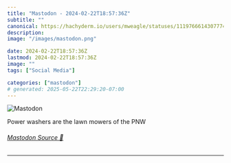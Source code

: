 ```yaml
---
title: "Mastodon - 2024-02-22T18:57:36Z"
subtitle: ""
canonical: https://hachyderm.io/users/mweagle/statuses/111976661430777478
description:
image: "/images/mastodon.png"

date: 2024-02-22T18:57:36Z
lastmod: 2024-02-22T18:57:36Z
image: ""
tags: ["Social Media"]

categories: ["mastodon"]
# generated: 2025-05-22T22:29:20-07:00
---
```

![Mastodon](/images/mastodon.png)

<p>Power washers are the lawn mowers of the PNW</p>


###### [Mastodon Source 🐘](https://hachyderm.io/@mweagle/111976661430777478)

___
